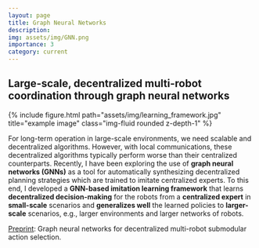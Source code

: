 ```yaml
---
layout: page
title: Graph Neural Networks
description: 
img: assets/img/GNN.png
importance: 3
category: current
---
```


## Large-scale, decentralized multi-robot coordination through graph neural networks

<div class="row">
    <div class="col-sm mt-3 mt-md-0">
        {% include figure.html path="assets/img/learning_framework.jpg" title="example image" class="img-fluid rounded z-depth-1" %}
    </div>
</div>

For long-term operation in large-scale environments, we need scalable and decentralized algorithms. However, with local communications, these decentralized algorithms typically perform worse than their centralized counterparts. Recently, I have been exploring the use of **graph neural networks (GNNs)** as a tool for automatically synthesizing decentralized planning strategies which are trained to imitate centralized experts. To this end, I developed a **GNN-based imitation learning framework** that learns **decentralized decision-making** for the robots from a **centralized expert** in **small-scale** scenarios and **generalizes well** the learned policies to **larger-scale** scenarios, e.g., larger environments and larger networks of robots.

[Preprint](https://arxiv.org/abs/2105.08601): Graph neural networks for decentralized multi-robot submodular action selection.